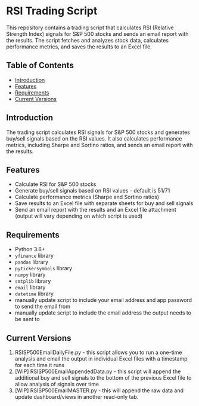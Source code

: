 # RSI Trading Script

This repository contains a trading script that calculates RSI (Relative Strength Index) signals for S&P 500 stocks and sends an email report with the results. The script fetches and analyzes stock data, calculates performance metrics, and saves the results to an Excel file.

## Table of Contents
- [Introduction](#introduction)
- [Features](#features)
- [Requirements](#requirements)
- [Current Versions](#current-versions)

## Introduction
The trading script calculates RSI signals for S&P 500 stocks and generates buy/sell signals based on the RSI values. It also calculates performance metrics, including Sharpe and Sortino ratios, and sends an email report with the results.

## Features
- Calculate RSI for S&P 500 stocks
- Generate buy/sell signals based on RSI values - default is 51/71
- Calculate performance metrics (Sharpe and Sortino ratios)
- Save results to an Excel file with separate sheets for buy and sell signals
- Send an email report with the results and an Excel file attachment (output will vary depending on which script is used)

## Requirements
- Python 3.6+
- `yfinance` library
- `pandas` library
- `pytickersymbols` library
- `numpy` library
- `smtplib` library
- `email` library
- `datetime` library
- manually update script to include your email address and app password to send the email from
- manually update script to include the email address the output needs to be sent to

## Current Versions
1. RSISP500EmailDailyFile.py - this script allows you to run a one-time analysis and email the output in individual Excel files with a timestamp for each time it runs
2. [WIP] RSISP500EmailAppendedData.py - this script will append the additional buy and sell signals to the bottom of the previous Excel file to allow analysis of signals over time
3. [WIP] RSISP500EmailMASTER.py - this will append the raw data and update dashboard/views in another read-only tab. 
